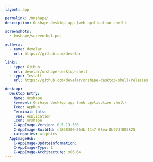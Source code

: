 ```yaml
---
layout: app

permalink: /Onshape/
description: Onshape desktop app (web application shell)

screenshots:
  - Onshape/screenshot.png

authors:
  - name: develar
    url: https://github.com/develar

links:
  - type: GitHub
    url: develar/onshape-desktop-shell
  - type: Install
    url: https://github.com/develar/onshape-desktop-shell/releases

desktop:
  Desktop Entry:
    Name: Onshape
    Comment: Onshape desktop app (web application shell)
    Exec: AppRun
    Terminal: false
    Type: Application
    Icon: onshape
    X-AppImage-Version: 0.5.13.380
    X-AppImage-BuildId: c7868300-864b-11a7-08ea-0b974f005825
    Categories: Graphics
  AppImageHub:
    X-AppImage-UpdateInformation: 
    X-AppImage-Type: 1
    X-AppImage-Architecture: x86_64
---
```

